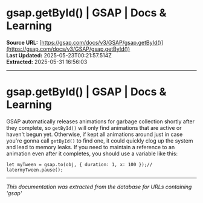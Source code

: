 # gsap.getById() | GSAP | Docs & Learning

**Source URL:** [https://gsap.com/docs/v3/GSAP/gsap.getById()](https://gsap.com/docs/v3/GSAP/gsap.getById())  
**Last Updated:** 2025-05-23T00:21:57.514Z  
**Extracted:** 2025-05-31 16:56:03

---

# gsap.getById() | GSAP | Docs & Learning

GSAP automatically releases animations for garbage collection shortly after they complete, so `getById()` will only find animations that are active or haven't begun yet. Otherwise, if kept all animations around just in case you're gonna call `getById()` to find one, it could quickly clog up the system and lead to memory leaks. If you need to maintain a reference to an animation even after it completes, you should use a variable like this:

```
let myTween = gsap.to(obj, { duration: 1, x: 100 });// latermyTween.pause();
```

---

*This documentation was extracted from the database for URLs containing 'gsap'*
